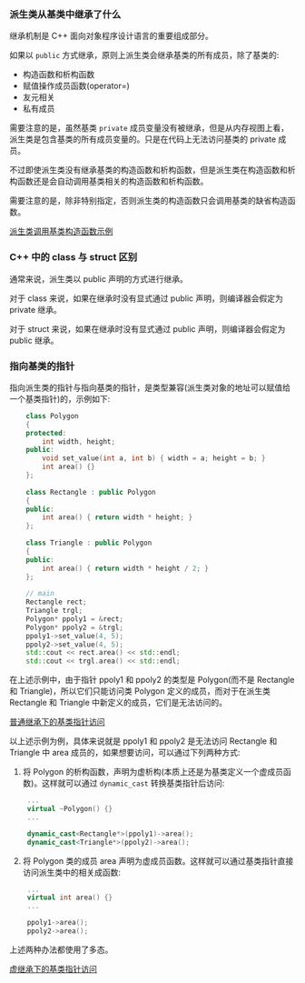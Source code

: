 
### 派生类从基类中继承了什么

继承机制是 C++ 面向对象程序设计语言的重要组成部分。

如果以 `public` 方式继承，原则上派生类会继承基类的所有成员，除了基类的:
+ 构造函数和析构函数
+ 赋值操作成员函数(operator=)
+ 友元相关
+ 私有成员

需要注意的是，虽然基类 `private` 成员变量没有被继承，但是从内存视图上看，派生类是包含基类的所有成员变量的。只是在代码上无法访问基类的 private 成员。

不过即使派生类没有继承基类的构造函数和析构函数，但是派生类在构造函数和析构函数还是会自动调用基类相关的构造函数和析构函数。

需要注意的是，除非特别指定，否则派生类的构造函数只会调用基类的缺省构造函数。

[派生类调用基类构造函数示例](t/04_inherit_construct.cpp)


### C++ 中的 class 与 struct 区别

通常来说，派生类以 public 声明的方式进行继承。

对于 class 来说，如果在继承时没有显式通过 public 声明，则编译器会假定为 private 继承。

对于 struct 来说，如果在继承时没有显式通过 public 声明，则编译器会假定为 public 继承。


### 指向基类的指针

指向派生类的指针与指向基类的指针，是类型兼容(派生类对象的地址可以赋值给一个基类指针)的，示例如下:
```c++    
    class Polygon
    {
    protected:
        int width, height;
    public:
        void set_value(int a, int b) { width = a; height = b; }
        int area() {}
    };
    
    class Rectangle : public Polygon
    {
    public:
        int area() { return width * height; }
    };
    
    class Triangle : public Polygon
    {
    public:
        int area() { return width * height / 2; }
    };
    
    // main
    Rectangle rect;
    Triangle trgl;
    Polygon* ppoly1 = &rect;
    Polygon* ppoly2 = &trgl;
    ppoly1->set_value(4, 5);
    ppoly2->set_value(4, 5);
    std::cout << rect.area() << std::endl;
    std::cout << trgl.area() << std::endl;
```
在上述示例中，由于指针 ppoly1 和 ppoly2 的类型是 Polygon(而不是 Rectangle 和 Triangle)，所以它们只能访问类 Polygon 定义的成员，而对于在派生类 Rectangle 和 Triangle 中新定义的成员，它们是无法访问的。
  
[普通继承下的基类指针访问](t/04_base_pointer.cpp)

以上述示例为例，具体来说就是 ppoly1 和 ppoly2 是无法访问 Rectangle 和 Triangle 中 area 成员的，如果想要访问，可以通过下列两种方式:
  
1. 将 Polygon 的析构函数，声明为虚析构(本质上还是为基类定义一个虚成员函数)。这样就可以通过 `dynamic_cast` 转换基类指针后访问:
   ```c++
    ...
    virtual ~Polygon() {}
    ...

    dynamic_cast<Rectangle*>(ppoly1)->area();
    dynamic_cast<Triangle*>(ppoly2)->area();
   ```
2. 将 Polygon 类的成员 area 声明为虚成员函数。这样就可以通过基类指针直接访问派生类中的相关成函数:
   ```c++
    ...
    virtual int area() {}
    ...

    ppoly1->area();
    ppoly2->area();
   ```
上述两种办法都使用了多态。

[虚继承下的基类指针访问](t/04_base_pointer_virtual_inherit.cpp)
